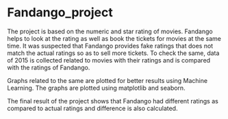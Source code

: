 # Fandango_project

The project is based on the numeric and star rating of movies. Fandango helps to look at the rating as well as book the tickets for movies at the same time.
It was suspected that Fandango provides fake ratings that does not match the actual ratings so as to sell more tickets.
To check the same, data of 2015 is collected related to movies with their ratings and is compared with the ratings of Fandango.

Graphs related to the same are plotted for better results using Machine Learning.
The graphs are plotted using matplotlib and seaborn.

The final result of the project shows that Fandango had different ratings as compared to actual ratings and difference is also calculated.
